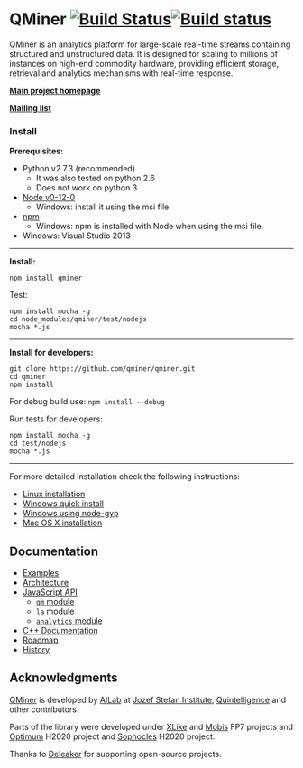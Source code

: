 QMiner [![Build Status](https://travis-ci.org/qminer/qminer.svg?branch=master)](https://travis-ci.org/qminer/qminer)[![Build status](https://ci.appveyor.com/api/projects/status/3klwdwgr2aqavtr2?svg=true)](https://ci.appveyor.com/project/rupnikj/qminer-19v7t)
======

QMiner is an analytics platform for large-scale real-time streams containing structured and
unstructured data. It is designed for scaling to millions of instances on high-end commodity 
hardware, providing efficient storage, retrieval and analytics mechanisms with real-time response.

**[Main project homepage](http://qminer.ijs.si/)**

**[Mailing list](https://groups.google.com/forum/#!forum/qminer)**


### Install 

**Prerequisites:**

 - Python v2.7.3 (recommended)
   - It was also tested on python 2.6
   - Does not work on python 3
 - [Node v0-12-0](http://blog.nodejs.org/2015/02/06/node-v0-12-0-stable/)
   - Windows: install it using the msi file
 - [npm](https://www.npmjs.com/package/npm)
   - Windows: npm is installed with Node when using the msi file.
 - Windows: Visual Studio 2013

---

**Install:**

	npm install qminer

Test:

	npm install mocha -g
	cd node_modules/qminer/test/nodejs
	mocha *.js

---

**Install for developers:**

	git clone https://github.com/qminer/qminer.git
	cd qminer
	npm install

For debug build use: `npm install --debug`

Run tests for developers: 

	npm install mocha -g
	cd test/nodejs
	mocha *.js

---

For more detailed installation check the following instructions:
- [Linux installation](https://github.com/qminer/qminer/wiki/Installation-on-Linux)
- [Windows quick install](https://github.com/qminer/qminer/wiki/Quick-Installation-on-Windows)
- [Windows using node-gyp](https://github.com/qminer/qminer/wiki/Installation-on-Windows)
- [Mac OS X installation](https://github.com/qminer/qminer/wiki/Installation-on-Mac-OSX)

## Documentation

+ [Examples](https://github.com/qminer/qminer/wiki/Example)
+ [Architecture](https://github.com/qminer/qminer/wiki/Architecture)
+ [JavaScript API](https://rawgit.com/rupnikj/qminer/master/nodedoc/index.html)
  + [`qm` module](https://rawgit.com/rupnikj/qminer/master/nodedoc/module-qm.html)
  + [`la` module](https://rawgit.com/rupnikj/qminer/master/nodedoc/module-la.html)
  + [`analytics` module](https://rawgit.com/rupnikj/qminer/master/nodedoc/module-analytics.html)
+ [C++ Documentation](http://agava.ijs.si/~blazf/qminer/)
+ [Roadmap](https://github.com/qminer/qminer/wiki/Roadmap)
+ [History](https://github.com/qminer/qminer/wiki/History)

## Acknowledgments

[QMiner](http://qminer.ijs.si/) is developed by [AILab](http://ailab.ijs.si/) at 
[Jozef Stefan Institute](http://www.ijs.si/), [Quintelligence](http://quintelligence.com) and other contributors.

Parts of the library were developed under [XLike](http://www.xlike.org/) and [Mobis](https://sites.google.com/site/mobiseuprojecteu/) FP7 projects and [Optimum](http://www.optimumproject.eu/) H2020 project and [Sophocles](http://sophocles.eu/) H2020 project.

Thanks to [Deleaker](http://deleaker.com) for supporting open-source projects.
